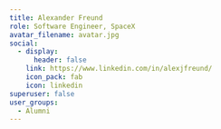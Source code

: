 ```yaml
---
title: Alexander Freund
role: Software Engineer, SpaceX
avatar_filename: avatar.jpg
social:
  - display:
      header: false
    link: https://www.linkedin.com/in/alexjfreund/
    icon_pack: fab
    icon: linkedin
superuser: false
user_groups:
  - Alumni
---
```

